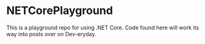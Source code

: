 # NETCorePlayground
This is a playground repo for using .NET Core. Code found here will work its way into posts over on Dev-eryday.
